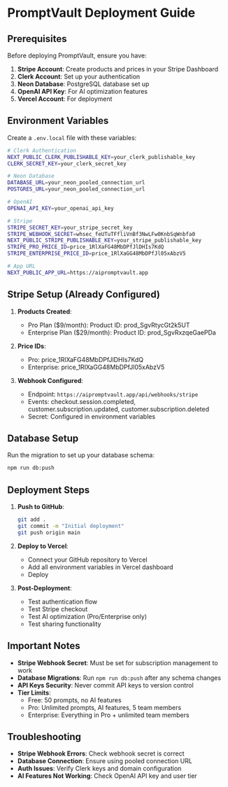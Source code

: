 # PromptVault Deployment Guide

## Prerequisites

Before deploying PromptVault, ensure you have:

1. **Stripe Account**: Create products and prices in your Stripe Dashboard
2. **Clerk Account**: Set up your authentication
3. **Neon Database**: PostgreSQL database set up
4. **OpenAI API Key**: For AI optimization features
5. **Vercel Account**: For deployment

## Environment Variables

Create a `.env.local` file with these variables:

```bash
# Clerk Authentication
NEXT_PUBLIC_CLERK_PUBLISHABLE_KEY=your_clerk_publishable_key
CLERK_SECRET_KEY=your_clerk_secret_key

# Neon Database
DATABASE_URL=your_neon_pooled_connection_url
POSTGRES_URL=your_neon_pooled_connection_url

# OpenAI
OPENAI_API_KEY=your_openai_api_key

# Stripe
STRIPE_SECRET_KEY=your_stripe_secret_key
STRIPE_WEBHOOK_SECRET=whsec_feUTuTFfliVnBf3NwLFw0KnbSqWnbfa0
NEXT_PUBLIC_STRIPE_PUBLISHABLE_KEY=your_stripe_publishable_key
STRIPE_PRO_PRICE_ID=price_1RlXaFG48MbDPfJlDHIs7KdQ
STRIPE_ENTERPRISE_PRICE_ID=price_1RlXaGG48MbDPfJl05xAbzV5

# App URL
NEXT_PUBLIC_APP_URL=https://aipromptvault.app
```

## Stripe Setup (Already Configured)

1. **Products Created**:
   - Pro Plan ($9/month): Product ID: prod_SgvRtycGt2k5UT
   - Enterprise Plan ($29/month): Product ID: prod_SgvRxzqeGaePDa

2. **Price IDs**:
   - Pro: price_1RlXaFG48MbDPfJlDHIs7KdQ
   - Enterprise: price_1RlXaGG48MbDPfJl05xAbzV5

3. **Webhook Configured**:
   - Endpoint: `https://aipromptvault.app/api/webhooks/stripe`
   - Events: checkout.session.completed, customer.subscription.updated, customer.subscription.deleted
   - Secret: Configured in environment variables

## Database Setup

Run the migration to set up your database schema:

```bash
npm run db:push
```

## Deployment Steps

1. **Push to GitHub**:
   ```bash
   git add .
   git commit -m "Initial deployment"
   git push origin main
   ```

2. **Deploy to Vercel**:
   - Connect your GitHub repository to Vercel
   - Add all environment variables in Vercel dashboard
   - Deploy

3. **Post-Deployment**:
   - Test authentication flow
   - Test Stripe checkout
   - Test AI optimization (Pro/Enterprise only)
   - Test sharing functionality

## Important Notes

- **Stripe Webhook Secret**: Must be set for subscription management to work
- **Database Migrations**: Run `npm run db:push` after any schema changes
- **API Keys Security**: Never commit API keys to version control
- **Tier Limits**: 
  - Free: 50 prompts, no AI features
  - Pro: Unlimited prompts, AI features, 5 team members
  - Enterprise: Everything in Pro + unlimited team members

## Troubleshooting

- **Stripe Webhook Errors**: Check webhook secret is correct
- **Database Connection**: Ensure using pooled connection URL
- **Auth Issues**: Verify Clerk keys and domain configuration
- **AI Features Not Working**: Check OpenAI API key and user tier